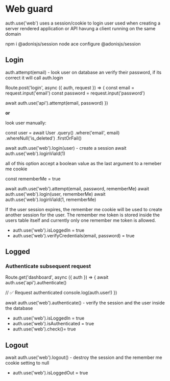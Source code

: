 # Web guard

auth.use('web')
uses a session/cookie to login user
used when creating a server rendered application or API havung a client running on the same domain

npm i @adonisjs/session
node ace configure @adonisjs/session

## Login

auth.attempt(email) - look user on database an verify their password, if its correct it will call auth.login

Route.post('login', async ({ auth, request }) => {
const email = request.input('email')
const password = request.input('password')

await auth.use('api').attempt(email, password)
})

**or**

look user manually:

const user = await User
.query()
.where('email', email)
.whereNull('is_deleted')
.firstOrFail()

await auth.use('web').login(user) - create a session
await auth.use('web').loginViaId(1)

all of this option accept a boolean value as the last argument to a remeber me cookie

const rememberMe = true

await auth.use('web').attempt(email, password, rememberMe)
await auth.use('web').login(user, rememberMe)
await auth.use('web').loginViaId(1, rememberMe)

If the user session expires, the remember me cookie will be used to create another session for the user. The remember me token is stored inside the users table itself and currently only one remember me token is allowed.

- auth.use('web').isLoggedIn = true
- auth.use('web').verifyCredentials(email, password) = true

## Logged

### Authenticate subsequent request

Route.get('dashboard', async ({ auth }) => {
await auth.use('api').authenticate()

// ✅ Request authenticated
console.log(auth.user!)
})

await auth.use('web').authenticate() - verify the session and the user inside the database

- auth.use('web').isLoggedIn = true
- auth.use('web').isAuthenticated = true
- auth.use('web').check()= true

## Logout

await auth.use('web').logout() - destroy the session and the remember me cookie setting to null

- auth.use('web').isLoggedOut = true

